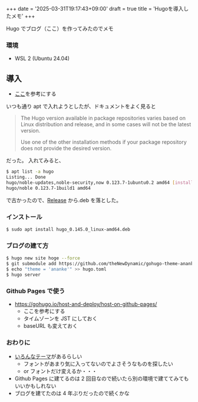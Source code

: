 +++
date = '2025-03-31T19:17:43+09:00'
draft = true
title = 'Hugoを導入したメモ'
+++

Hugo でブログ（ここ）を作ってみたのでメモ

### 環境

- WSL 2 (Ubuntu 24.04)

## 導入

- [ここ](https://gohugo.io/installation/linux/)を参考にする

いつも通り apt で入れようとしたが、ドキュメントをよく見ると

> The Hugo version available in package repositories varies based on Linux distribution and release, and in some cases will not be the latest version.
>
> Use one of the other installation methods if your package repository does not provide the desired version.

だった。
入れてみると、

```bash
$ apt list -a hugo
Listing... Done
hugo/noble-updates,noble-security,now 0.123.7-1ubuntu0.2 amd64 [installed]
hugo/noble 0.123.7-1build1 amd64
```

で古かったので、[Release](https://github.com/gohugoio/hugo/releases) から.deb を落とした。

### インストール

```bash
$ sudo apt install hugo_0.145.0_linux-amd64.deb
```

### ブログの建て方

```bash
$ hugo new site hoge --force
$ git submodule add https://github.com/theNewDynamic/gohugo-theme-ananke.git themes/ananke
$ echo "theme = 'ananke'" >> hugo.toml
$ hugo server
```

### Github Pages で使う

- https://gohugo.io/host-and-deploy/host-on-github-pages/
  - ここを参考にする
  - タイムゾーンを JST にしておく
  - baseURL も変えておく

### おわりに

- [いろんなテーマ](https://themes.gohugo.io/)があるらしい
  - フォントがあまり気に入ってないのでよさそうなものを探したい
  - or フォントだけ変えるか・・・
- Github Pages に建てるのは 2 回目なので続いたら別の環境で建ててみてもいいかもしれない
- ブログを建てたのは 4 年ぶりだったので続くかな
